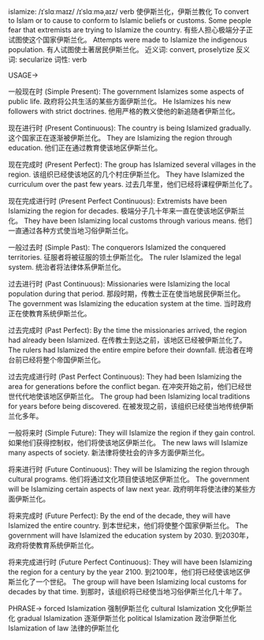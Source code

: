 islamize: /ɪˈslɑːmaɪz/ /ɪˈslɑːməˌaɪz/
verb
使伊斯兰化，伊斯兰教化
To convert to Islam or to cause to conform to Islamic beliefs or customs.
Some people fear that extremists are trying to Islamize the country.  有些人担心极端分子正试图使这个国家伊斯兰化。
Attempts were made to Islamize the indigenous population.  有人试图使土著居民伊斯兰化。
近义词: convert, proselytize
反义词: secularize
词性: verb


USAGE->

一般现在时 (Simple Present):
The government Islamizes some aspects of public life. 政府将公共生活的某些方面伊斯兰化。
He Islamizes his new followers with strict doctrines. 他用严格的教义使他的新追随者伊斯兰化。

现在进行时 (Present Continuous):
The country is being Islamized gradually. 这个国家正在逐渐被伊斯兰化。
They are Islamizing the region through education. 他们正在通过教育使该地区伊斯兰化。

现在完成时 (Present Perfect):
The group has Islamized several villages in the region.  该组织已经使该地区的几个村庄伊斯兰化。
They have Islamized the curriculum over the past few years. 过去几年里，他们已经将课程伊斯兰化了。

现在完成进行时 (Present Perfect Continuous):
Extremists have been Islamizing the region for decades. 极端分子几十年来一直在使该地区伊斯兰化。
They have been Islamizing local customs through various means.  他们一直通过各种方式使当地习俗伊斯兰化。

一般过去时 (Simple Past):
The conquerors Islamized the conquered territories. 征服者将被征服的领土伊斯兰化。
The ruler Islamized the legal system. 统治者将法律体系伊斯兰化。

过去进行时 (Past Continuous):
Missionaries were Islamizing the local population during that period.  那段时期，传教士正在使当地居民伊斯兰化。
The government was Islamizing the education system at the time. 当时政府正在使教育系统伊斯兰化。


过去完成时 (Past Perfect):
By the time the missionaries arrived, the region had already been Islamized.  在传教士到达之前，该地区已经被伊斯兰化了。
The rulers had Islamized the entire empire before their downfall.  统治者在垮台前已经将整个帝国伊斯兰化。

过去完成进行时 (Past Perfect Continuous):
They had been Islamizing the area for generations before the conflict began.  在冲突开始之前，他们已经世世代代地使该地区伊斯兰化。
The group had been Islamizing local traditions for years before being discovered.  在被发现之前，该组织已经使当地传统伊斯兰化多年。

一般将来时 (Simple Future):
They will Islamize the region if they gain control. 如果他们获得控制权，他们将使该地区伊斯兰化。
The new laws will Islamize many aspects of society. 新法律将使社会的许多方面伊斯兰化。

将来进行时 (Future Continuous):
They will be Islamizing the region through cultural programs.  他们将通过文化项目使该地区伊斯兰化。
The government will be Islamizing certain aspects of law next year. 政府明年将使法律的某些方面伊斯兰化。

将来完成时 (Future Perfect):
By the end of the decade, they will have Islamized the entire country. 到本世纪末，他们将使整个国家伊斯兰化。
The government will have Islamized the education system by 2030.  到2030年，政府将使教育系统伊斯兰化。

将来完成进行时 (Future Perfect Continuous):
They will have been Islamizing the region for a century by the year 2100. 到2100年，他们将已经使该地区伊斯兰化了一个世纪。
The group will have been Islamizing local customs for decades by that time. 到那时，该组织将已经使当地习俗伊斯兰化几十年了。



PHRASE->
forced Islamization  强制伊斯兰化
cultural Islamization 文化伊斯兰化
gradual Islamization 逐渐伊斯兰化
political Islamization 政治伊斯兰化
Islamization of law  法律的伊斯兰化
